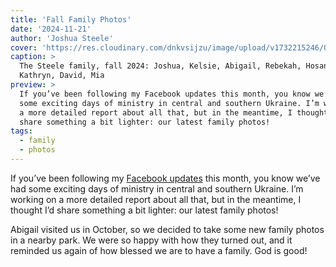 ```yaml
---
title: 'Fall Family Photos'
date: '2024-11-21'
author: 'Joshua Steele'
cover: 'https://res.cloudinary.com/dnkvsijzu/image/upload/v1732215246/OFReport/2024-11-21-fall-family-photos/family-2024-1200x630_quqqn8.jpg'
caption: >
  The Steele family, fall 2024: Joshua, Kelsie, Abigail, Rebekah, Hosanna,
  Kathryn, David, Mia
preview: >
  If you’ve been following my Facebook updates this month, you know we’ve had
  some exciting days of ministry in central and southern Ukraine. I’m working on
  a more detailed report about all that, but in the meantime, I thought I’d
  share something a bit lighter: our latest family photos!
tags:
  - family
  - photos
---
```


If you’ve been following my
[Facebook updates](https://www.facebook.com/1040006553/videos/3854627231471825/)
this month, you know we’ve had some exciting days of ministry in central and
southern Ukraine. I’m working on a more detailed report about all that, but in
the meantime, I thought I’d share something a bit lighter: our latest family
photos!

Abigail visited us in October, so we decided to take some new family photos in a
nearby park. We were so happy with how they turned out, and it reminded us again
of how blessed we are to have a family. God is good!

<article-image publicId="OFReport/2024-11-21-fall-family-photos/abbie-david-2024_pcoil1" height="768" caption="Those big-sister vibes! 😍" />

<article-image publicId="OFReport/2024-11-21-fall-family-photos/kids-2024_izy6vv" width="768" caption="Our six treasures 💎" />

<article-image publicId="OFReport/2024-11-21-fall-family-photos/abigail-2024_wkug0g" height="768" caption="Abigail Hope" />

<article-image publicId="OFReport/2024-11-21-fall-family-photos/rebekah-2024_gvvfhj" height="768" caption="Rebekah Praise" />

<article-image publicId="OFReport/2024-11-21-fall-family-photos/hosanna-2024_hwhwlf" height="768" caption="Hosanna Joy" />

<article-image publicId="OFReport/2024-11-21-fall-family-photos/kathryn-2024_d8jg4b" height="768" caption="Kathryn Grace" />

<article-image publicId="OFReport/2024-11-21-fall-family-photos/david-2024_kg1kfy" height="768" caption="David Noble" />

<article-image publicId="OFReport/2024-11-21-fall-family-photos/mia-2024_f4xo1y" height="768" caption="Mia Faith" />

<article-image publicId="OFReport/2024-11-21-fall-family-photos/kelsie-joshua-2024_a13y2w" height="768" caption="Joshua and Kelsie - 20 years together and counting! 💕" />
